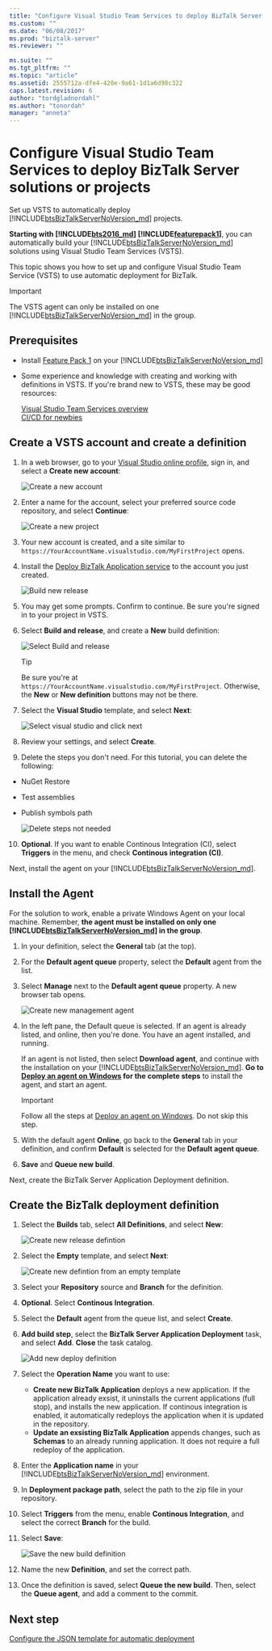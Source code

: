 ```yaml
---
title: "Configure Visual Studio Team Services to deploy BizTalk Server solutions or projects | Microsoft Docs"
ms.custom: ""
ms.date: "06/08/2017"
ms.prod: "biztalk-server"
ms.reviewer: ""

ms.suite: ""
ms.tgt_pltfrm: ""
ms.topic: "article"
ms.assetid: 2555712a-dfe4-420e-9a61-1d1a6d98c322
caps.latest.revision: 6
author: "tordgladnordahl"
ms.author: "tonordah"
manager: "anneta"
---
```

# Configure Visual Studio Team Services to deploy BizTalk Server solutions or projects
Set up VSTS to automatically deploy [!INCLUDE[btsBizTalkServerNoVersion_md](../includes/btsbiztalkservernoversion-md.md)] projects. 

**Starting with [!INCLUDE[bts2016_md](../includes/bts2016-md.md)] [!INCLUDE[featurepack1](../includes/featurepack1.md)]**, you can automatically build your [!INCLUDE[btsBizTalkServerNoVersion_md](../includes/btsbiztalkservernoversion-md.md)] solutions using Visual Studio Team Services (VSTS). 

This topic shows you how to set up and configure Visual Studio Team Service (VSTS) to use automatic deployment for BizTalk. 

> [!IMPORTANT]
> The VSTS agent can only be installed on one [!INCLUDE[btsBizTalkServerNoVersion_md](../includes/btsbiztalkservernoversion-md.md)] in the group. 

## Prerequisites

* Install [Feature Pack 1](https://www.microsoft.com/download/details.aspx?id=55100) on your [!INCLUDE[btsBizTalkServerNoVersion_md](../includes/btsbiztalkservernoversion-md.md)]
* Some experience and knowledge with creating and working with definitions in VSTS. If you're brand new to VSTS, these may be good resources: 

  [Visual Studio Team Services overview](https://www.visualstudio.com/docs/overview)  
  [CI/CD for newbies](https://www.visualstudio.com/docs/build/get-started/ci-cd-part-1)
  

## Create a VSTS account and create a definition

1. In a web browser, go to your [Visual Studio online profile](https://app.vsaex.visualstudio.com/go/profile), sign in, and select a **Create new account**:

    ![Create a new account](../core/media/create-a-new-account.png)

2. Enter a name for the account, select your preferred source code repository, and select **Continue**:

    ![Create a new project](../core/media/create-a-new-project.png)

3. Your new account is created, and a site similar to `https://YourAccountName.visualstudio.com/MyFirstProject` opens.
    
4. Install the [Deploy BizTalk Application service](https://marketplace.visualstudio.com/items?itemName=ms-biztalk.deploy-biztalk-application) to the account you just created.

    ![Build new release](../core/media/build-new-release.png)

5. You may get some prompts. Confirm to continue. Be sure you're signed in to your project in VSTS.

6. Select **Build and release**, and create a **New** build definition:

    ![Select Build and release](../core/media/select-build-and-release.png)

    > [!TIP]
    > Be sure you're at `https://YourAccountName.visualstudio.com/MyFirstProject`. Otherwise, the **New** or **New definition** buttons may not be there. 
    
7. Select the **Visual Studio** template, and select **Next**:

    ![Select visual studio and click next](../core/media/select-visual-studio-and-click-next.png)

8. Review your settings, and select **Create**.

9. Delete the steps you don't need. For this tutorial, you can delete the following: 
* NuGet Restore
* Test assemblies
* Publish symbols path 

    ![Delete steps not needed](../core/media/delete-steps-not-needed.png)

10. **Optional**. If you want to enable Continous Integration (CI), select **Triggers** in the menu, and check **Continous integration (CI)**.

Next, install the agent on your [!INCLUDE[btsBizTalkServerNoVersion_md](../includes/btsbiztalkservernoversion-md.md)]. 

## Install the Agent

For the solution to work, enable a private Windows Agent on your local machine. Remember, **the agent must be installed on only one [!INCLUDE[btsBizTalkServerNoVersion_md](../includes/btsbiztalkservernoversion-md.md)] in the group**. 

1. In your definition, select the **General** tab (at the top).
2. For the **Default agent queue** property, select the **Default** agent from the list. 
3. Select **Manage** next to the **Default agent queue** property. A new browser tab opens.

    ![Create new management agent](../core/media/create-new-management-agent.png)

4. In the left pane, the Default queue is selected. If an agent is already listed, and online, then you're done. You have an agent installed, and running. 

    If an agent is not listed, then select **Download agent**, and continue with the installation on your [!INCLUDE[btsBizTalkServerNoVersion_md](../includes/btsbiztalkservernoversion-md.md)]. **Go to [Deploy an agent on Windows](https://www.visualstudio.com/docs/build/actions/agents/v2-windows) for the complete steps** to install the agent, and start an agent. 

    > [!IMPORTANT]
    > Follow all the steps at [Deploy an agent on Windows](https://www.visualstudio.com/docs/build/actions/agents/v2-windows). Do not skip this step. 

5. With the default agent **Online**, go back to the **General** tab in your definition, and confirm **Default** is selected for the **Default agent queue**.
6. **Save** and **Queue new build**.

Next, create the BizTalk Server Application Deployment definition.

## Create the BizTalk deployment definition

1. Select the **Builds** tab, select **All Definitions**, and select **New**:

    ![Create new release defintion](../core/media/create-new-release-defintion.png)

2. Select the **Empty** template, and select **Next**:

    ![Create new defintion from an empty template](../core/media/create-new-defintion-from-an-empty-template.png)

3. Select your **Repository** source and **Branch** for the definition.
4. **Optional**. Select **Continous Integration**.
5. Select the **Default** agent from the queue list, and select **Create**.
6. **Add build step**, select the **BizTalk Server Application Deployment** task, and select **Add**. **Close** the task catalog.

    ![Add new deploy definition](../core/media/add-new-deploy-definition.png)

7. Select the **Operation Name** you want to use:
    * **Create new BizTalk Application** deploys a new application. If the application already exsist, it uninstalls the current applications (full stop), and installs the new application. If continous integration is enabled, it automatically redeploys the application when it is updated in the repository.
    * **Update an exsisting BizTalk Application** appends changes, such as **Schemas** to an already running application. It does not require a full redeploy of the application.
8. Enter the **Application name** in your [!INCLUDE[btsBizTalkServerNoVersion_md](../includes/btsbiztalkservernoversion-md.md)] environment.
9. In **Deployment package path**, select the path to the zip file in your repository.
10. Select **Triggers** from the menu, enable **Continous Integration**, and select the correct **Branch** for the build.
11. Select **Save**:

    ![Save the new build definition](../core/media/save-the-new-build-definition.png)

12. Name the new **Definition**, and set the correct path. 
13. Once the definition is saved, select **Queue the new build**. Then, select the **Queue agent**, and add a comment to the commit.

## Next step
[Configure the JSON template for automatic deployment](../core/configure-the-json-template-for-automatic-deployment.md)